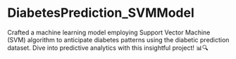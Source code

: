 # DiabetesPrediction_SVMModel
Crafted a machine learning model employing Support Vector Machine (SVM) algorithm to anticipate diabetes patterns using the diabetic prediction dataset. Dive into predictive analytics with this insightful project! 📊🔍
